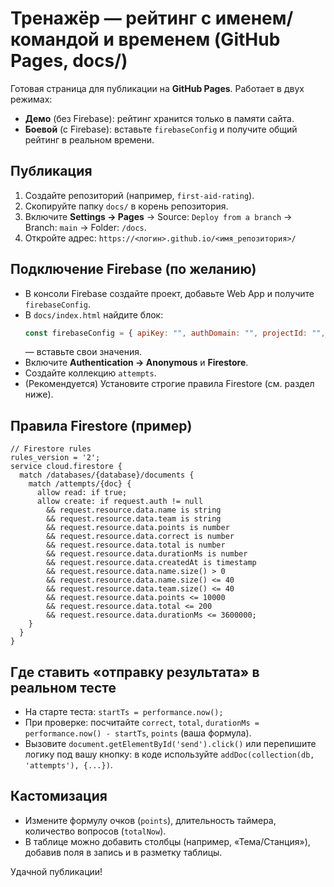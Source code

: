 # Тренажёр — рейтинг с именем/командой и временем (GitHub Pages, docs/)

Готовая страница для публикации на **GitHub Pages**. Работает в двух режимах:
- **Демо** (без Firebase): рейтинг хранится только в памяти сайта.
- **Боевой** (с Firebase): вставьте `firebaseConfig` и получите общий рейтинг в реальном времени.

## Публикация
1) Создайте репозиторий (например, `first-aid-rating`).  
2) Скопируйте папку `docs/` в корень репозитория.  
3) Включите **Settings → Pages** → Source: `Deploy from a branch` → Branch: `main` → Folder: `/docs`.  
4) Откройте адрес: `https://<логин>.github.io/<имя_репозитория>/`

## Подключение Firebase (по желанию)
- В консоли Firebase создайте проект, добавьте Web App и получите `firebaseConfig`.
- В `docs/index.html` найдите блок:
  ```js
  const firebaseConfig = { apiKey: "", authDomain: "", projectId: "", storageBucket: "", messagingSenderId: "", appId: "" };
  ```
  — вставьте свои значения.
- Включите **Authentication → Anonymous** и **Firestore**.
- Создайте коллекцию `attempts`.  
- (Рекомендуется) Установите строгие правила Firestore (см. раздел ниже).

## Правила Firestore (пример)
```
// Firestore rules
rules_version = '2';
service cloud.firestore {
  match /databases/{database}/documents {
    match /attempts/{doc} {
      allow read: if true;
      allow create: if request.auth != null
        && request.resource.data.name is string
        && request.resource.data.team is string
        && request.resource.data.points is number
        && request.resource.data.correct is number
        && request.resource.data.total is number
        && request.resource.data.durationMs is number
        && request.resource.data.createdAt is timestamp
        && request.resource.data.name.size() > 0
        && request.resource.data.name.size() <= 40
        && request.resource.data.team.size() <= 40
        && request.resource.data.points <= 10000
        && request.resource.data.total <= 200
        && request.resource.data.durationMs <= 3600000;
    }
  }
}
```

## Где ставить «отправку результата» в реальном тесте
- На старте теста: `startTs = performance.now();`
- При проверке: посчитайте `correct`, `total`, `durationMs = performance.now() - startTs`, `points` (ваша формула).
- Вызовите `document.getElementById('send').click()` или перепишите логику под вашу кнопку: в коде используйте `addDoc(collection(db, 'attempts'), {...})`.

## Кастомизация
- Измените формулу очков (`points`), длительность таймера, количество вопросов (`totalNow`).
- В таблице можно добавить столбцы (например, «Тема/Станция»), добавив поля в запись и в разметку таблицы.

Удачной публикации!
